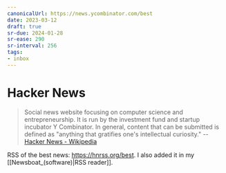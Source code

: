 ```yaml
---
canonicalUrl: https://news.ycombinator.com/best
date: 2023-03-12
draft: true
sr-due: 2024-01-28
sr-ease: 290
sr-interval: 256
tags:
- inbox
---
```


# Hacker News

> Social news website focusing on computer science and entrepreneurship. It is
> run by the investment fund and startup incubator Y Combinator. In general,
> content that can be submitted is defined as "anything that gratifies one's
> intellectual curiosity." --
> [Hacker News - Wikipedia](https://en.wikipedia.org/wiki/Hacker_News)

RSS of the best news: https://hnrss.org/best. I also added it in my [[Newsboat_(software)|RSS reader]].